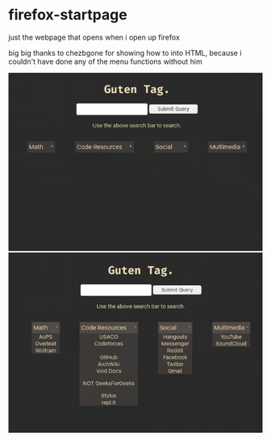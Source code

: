 # firefox-startpage
just the webpage that opens when i open up firefox

big big thanks to chezbgone for showing how to into HTML, because i couldn't have done any of the menu functions without him

![](test.png)
![](test2.png)
